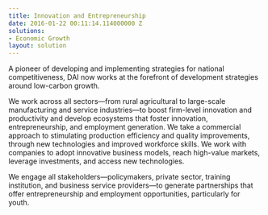 ```yaml
---
title: Innovation and Entrepreneurship
date: 2016-01-22 00:11:14.114000000 Z
solutions:
- Economic Growth
layout: solution
---
```


A pioneer of developing and implementing strategies for national competitiveness, DAI now works at the forefront of development strategies around low-carbon growth.

We work across all sectors—from rural agricultural to large-scale manufacturing and service industries—to boost firm-level innovation and productivity and develop ecosystems that foster innovation, entrepreneurship, and employment generation. We take a commercial approach to stimulating production efficiency and quality improvements, through new technologies and improved workforce skills. We work with companies to adopt innovative business models, reach high-value markets, leverage investments, and access new technologies.

We engage all stakeholders—policymakers, private sector, training institution, and business service providers—to generate partnerships that offer entrepreneurship and employment opportunities, particularly for youth.
